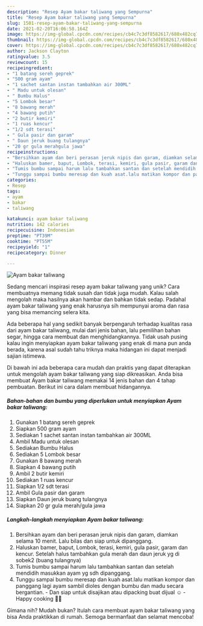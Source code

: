 ```yaml
---
description: "Resep Ayam bakar taliwang yang Sempurna"
title: "Resep Ayam bakar taliwang yang Sempurna"
slug: 1501-resep-ayam-bakar-taliwang-yang-sempurna
date: 2021-02-20T16:06:58.164Z
image: https://img-global.cpcdn.com/recipes/cb4c7c3df8582617/680x482cq70/ayam-bakar-taliwang-foto-resep-utama.jpg
thumbnail: https://img-global.cpcdn.com/recipes/cb4c7c3df8582617/680x482cq70/ayam-bakar-taliwang-foto-resep-utama.jpg
cover: https://img-global.cpcdn.com/recipes/cb4c7c3df8582617/680x482cq70/ayam-bakar-taliwang-foto-resep-utama.jpg
author: Jackson Clayton
ratingvalue: 3.5
reviewcount: 15
recipeingredient:
- "1 batang sereh geprek"
- "500 gram ayam"
- "1 sachet santan instan tambahkan air 300ML"
- " Madu untuk olesan"
- " Bumbu Halus"
- "5 Lombok besar"
- "8 bawang merah"
- "4 bawang putih"
- "2 butir kemiri"
- "1 ruas kencur"
- "1/2 sdt terasi"
- " Gula pasir dan garam"
- " Daun jeruk buang tulangnya"
- "20 gr gula merahgula jawa"
recipeinstructions:
- "Bersihkan ayam dan beri perasan jeruk nipis dan garam, diamkan selama 10 menit. Lalu bilas dan siap untuk dipanggang."
- "Haluskan bamer, baput, Lombok, terasi, kemiri, gula pasir, garam dan kencur. Setelah halus tambahkan gula merah dan daun jeruk yg di sobek2 (buang tulangnya)"
- "Tumis bumbu sampai harum lalu tambahkan santan dan setelah mendidih masukkan ayam yg sdh dipanggang."
- "Tunggu sampai bumbu meresap dan kuah asat.lalu matikan kompor dan panggang lagi ayam sambil dioles dengan bumbu dan madu secara bergantian. Dan siap untuk disajikan atau dipacking buat dijual ☺️ Happy cooking 🤩😘"
categories:
- Resep
tags:
- ayam
- bakar
- taliwang

katakunci: ayam bakar taliwang 
nutrition: 142 calories
recipecuisine: Indonesian
preptime: "PT39M"
cooktime: "PT55M"
recipeyield: "1"
recipecategory: Dinner

---
```



![Ayam bakar taliwang](https://img-global.cpcdn.com/recipes/cb4c7c3df8582617/680x482cq70/ayam-bakar-taliwang-foto-resep-utama.jpg)

Sedang mencari inspirasi resep ayam bakar taliwang yang unik? Cara membuatnya memang tidak susah dan tidak juga mudah. Kalau salah mengolah maka hasilnya akan hambar dan bahkan tidak sedap. Padahal ayam bakar taliwang yang enak harusnya sih mempunyai aroma dan rasa yang bisa memancing selera kita.

Ada beberapa hal yang sedikit banyak berpengaruh terhadap kualitas rasa dari ayam bakar taliwang, mulai dari jenis bahan, lalu pemilihan bahan segar, hingga cara membuat dan menghidangkannya. Tidak usah pusing kalau ingin menyiapkan ayam bakar taliwang yang enak di mana pun anda berada, karena asal sudah tahu triknya maka hidangan ini dapat menjadi sajian istimewa.




Di bawah ini ada beberapa cara mudah dan praktis yang dapat diterapkan untuk mengolah ayam bakar taliwang yang siap dikreasikan. Anda bisa membuat Ayam bakar taliwang memakai 14 jenis bahan dan 4 tahap pembuatan. Berikut ini cara dalam membuat hidangannya.

<!--inarticleads1-->

##### Bahan-bahan dan bumbu yang diperlukan untuk menyiapkan Ayam bakar taliwang:

1. Gunakan 1 batang sereh geprek
1. Siapkan 500 gram ayam
1. Sediakan 1 sachet santan instan tambahkan air 300ML
1. Ambil  Madu untuk olesan
1. Sediakan  Bumbu Halus
1. Sediakan 5 Lombok besar
1. Gunakan 8 bawang merah
1. Siapkan 4 bawang putih
1. Ambil 2 butir kemiri
1. Sediakan 1 ruas kencur
1. Siapkan 1/2 sdt terasi
1. Ambil  Gula pasir dan garam
1. Siapkan  Daun jeruk buang tulangnya
1. Siapkan 20 gr gula merah/gula jawa




<!--inarticleads2-->

##### Langkah-langkah menyiapkan Ayam bakar taliwang:

1. Bersihkan ayam dan beri perasan jeruk nipis dan garam, diamkan selama 10 menit. Lalu bilas dan siap untuk dipanggang.
1. Haluskan bamer, baput, Lombok, terasi, kemiri, gula pasir, garam dan kencur. Setelah halus tambahkan gula merah dan daun jeruk yg di sobek2 (buang tulangnya)
1. Tumis bumbu sampai harum lalu tambahkan santan dan setelah mendidih masukkan ayam yg sdh dipanggang.
1. Tunggu sampai bumbu meresap dan kuah asat.lalu matikan kompor dan panggang lagi ayam sambil dioles dengan bumbu dan madu secara bergantian. - Dan siap untuk disajikan atau dipacking buat dijual ☺️ - Happy cooking 🤩😘




Gimana nih? Mudah bukan? Itulah cara membuat ayam bakar taliwang yang bisa Anda praktikkan di rumah. Semoga bermanfaat dan selamat mencoba!
